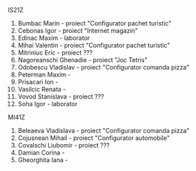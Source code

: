 IS21Z
1. Bumbac Marin - proiect "Configurator pachet turistic"
2. Cebonas Igor - proiect "Internet magazin"
3. Edinac Maxim - laborator
4. Mihai Valentin - proiect "Configurator pachet turistic"
5. Mitriniuc Eric - proiect ???
6. Nagoreanschi Ghenadie - proiect "Joc Tetris"
7. Odobescu Vladislav - proiect "Configurator comanda pizza"
8. Peterman Maxim - 
9. Prisacari Ion - 
10. Vasilcic Renata - 
11. Vovod Stanislava - proiect ???
12. Soha Igor - laborator

MI41Z

1. Beleaeva Vladislava - proiect "Configurator comanda pizza"
2. Cojusnean Mihail - proiect "Configurator automobile"
3. Covalschi Liubomir - proiect ???
4. Damian Corina - 
5. Gheorghita Iana - 
